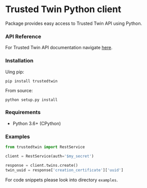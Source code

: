 # Trusted Twin Python client

Package provides easy access to Trusted Twin API using Python.

### API Reference
For Trusted Twin API documentation navigate [here](https://gitlab.com/trustedtwinpublic/api-documentation-public). 


### Installation

Uing pip:

    pip install trustedtwin

From source:
    
    python setup.py install

### Requirements
* Python 3.6+ (CPython)

### Examples

```python
from trustedtwin import RestService

client = RestService(auth='$my_secret')

response = client.twins.create()
twin_uuid = response['creation_certificate']['uuid']
```

For code snippets please look into directory `examples`. 
